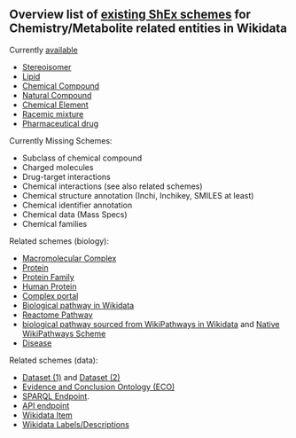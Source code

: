 ## Overview list of [existing ShEx schemes](https://www.wikidata.org/wiki/Special:AllPages?from=&to=&namespace=640) for Chemistry/Metabolite related entities in Wikidata

Currently [available](https://www.wikidata.org/wiki/Wikidata:Database_reports/EntitySchema_directory#chemistry)

- [Stereoisomer](https://www.wikidata.org/wiki/EntitySchema:E241)
- [Lipid](https://www.wikidata.org/wiki/EntitySchema:E232)
- [Chemical Compound](https://www.wikidata.org/wiki/EntitySchema:E239)
- [Natural Compound](https://www.wikidata.org/wiki/EntitySchema:E240)
- [Chemical Element](https://www.wikidata.org/wiki/EntitySchema:E46)
- [Racemic mixture](https://www.wikidata.org/wiki/EntitySchema:E47)
- [Pharmaceutical drug](https://www.wikidata.org/wiki/EntitySchema:E72)

Currently Missing Schemes:
- Subclass of chemical compound
- Charged molecules
- Drug-target interactions
- Chemical interactions (see also related schemes)
- Chemical structure annotation (Inchi, Inchikey, SMILES at least)
- Chemical identifier annotation
- Chemical data (Mass Specs)
- Chemical families

Related schemes (biology):
- [Macromolecular Complex](https://www.wikidata.org/wiki/EntitySchema:E186)
- [Protein](https://www.wikidata.org/wiki/EntitySchema:E167)
- [Protein Family](https://www.wikidata.org/wiki/EntitySchema:E233)
- [Human Protein](https://www.wikidata.org/wiki/EntitySchema:E38)
- [Complex portal](https://www.wikidata.org/wiki/EntitySchema:E194)
- [Biological pathway in Wikidata](https://www.wikidata.org/wiki/EntitySchema:E87)
- [Reactome Pathway](https://www.wikidata.org/wiki/EntitySchema:E39)
- [biological pathway sourced from WikiPathways in Wikidata](https://www.wikidata.org/wiki/EntitySchema:E41) and [Native WikiPathways Scheme](https://www.wikidata.org/wiki/EntitySchema:E86)
- [Disease](https://www.wikidata.org/wiki/EntitySchema:E69)

Related schemes (data):
- [Dataset (1)](https://www.wikidata.org/wiki/EntitySchema:E112) and [Dataset (2)](https://www.wikidata.org/wiki/EntitySchema:E207)
- [Evidence and Conclusion Ontology (ECO)](https://www.wikidata.org/wiki/EntitySchema:E59)
- [SPARQL Endpoint](https://www.wikidata.org/wiki/EntitySchema:E208).
- [API endpoint](https://www.wikidata.org/wiki/EntitySchema:E209)
- [Wikidata Item](https://www.wikidata.org/wiki/EntitySchema:E3)
- [Wikidata Labels/Descriptions](https://www.wikidata.org/wiki/EntitySchema:E4)
